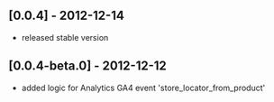 ## [0.0.4] - 2012-12-14
- released stable version

## [0.0.4-beta.0] - 2012-12-12
- added logic for Analytics GA4 event 'store_locator_from_product'